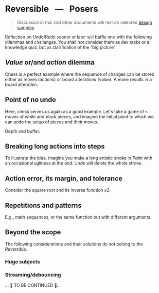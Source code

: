 # Reversible &nbsp; &mdash; &nbsp; Posers

> Discussion in this and other documents will rest on selected [design samples](https://github.com/BYTESHAUS/read-write/tree/main/README+/software/design/samples).

Reflection on Undo/Redo sooner or later will baffle one with the following dilemmas and challenges. You shall not consider them as dev tasks or a knowledge quiz, but as clarification of the "big picture".

## _Value_ or/and _action_ dilemma

Chess is a perfect example where the sequence of changes can be stored either as moves (actions) or board alterations (value). A move results in a board alteration.

## Point of no undo

Here, chess serves us again as a good example. Let's take a game of `n` moves of white and black pieces, and imagine the initial point to which we can undo the setup of pieces and their moves.

Depth and buffer.

## Breaking long actions into steps

To illustrate the idea. Imagine you make a long artistic stroke in _Paint_ with an occasional ugliness at the end. Undo will delete the whole stroke.

## Action error, its margin, and tolerance

Consider the square root and its inverse function _x2_.

## Repetitions and patterns

E.g., math sequences, or the same function but with different arguments.

## Beyond the scope

The following considerations and their solutions do not belong to the _Reversible_.

### Huge subjects

### Streaming/debouncing

... 🚧 TO BE CONTINUED 🚧...
